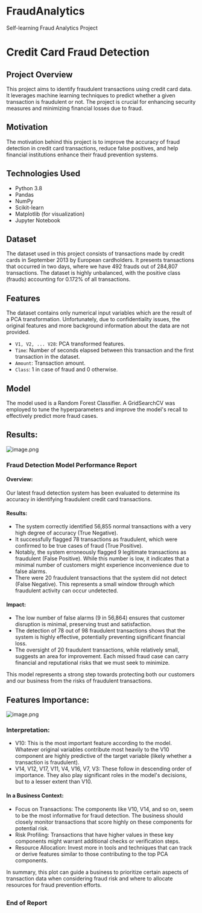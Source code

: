 # FraudAnalytics
Self-learning Fraud Analytics Project

# Credit Card Fraud Detection

## Project Overview
This project aims to identify fraudulent transactions using credit card data. It leverages machine learning techniques to predict whether a given transaction is fraudulent or not. The project is crucial for enhancing security measures and minimizing financial losses due to fraud.

## Motivation
The motivation behind this project is to improve the accuracy of fraud detection in credit card transactions, reduce false positives, and help financial institutions enhance their fraud prevention systems.

## Technologies Used
- Python 3.8
- Pandas
- NumPy
- Scikit-learn
- Matplotlib (for visualization)
- Jupyter Notebook

## Dataset
The dataset used in this project consists of transactions made by credit cards in September 2013 by European cardholders. It presents transactions that occurred in two days, where we have 492 frauds out of 284,807 transactions. The dataset is highly unbalanced, with the positive class (frauds) accounting for 0.172% of all transactions.

## Features
The dataset contains only numerical input variables which are the result of a PCA transformation. Unfortunately, due to confidentiality issues, the original features and more background information about the data are not provided.

- `V1, V2, ... V28`: PCA transformed features.
- `Time`: Number of seconds elapsed between this transaction and the first transaction in the dataset.
- `Amount`: Transaction amount.
- `Class`: 1 in case of fraud and 0 otherwise.

## Model
The model used is a Random Forest Classifier. A GridSearchCV was employed to tune the hyperparameters and improve the model's recall to effectively predict more fraud cases.

## Results:
![image.png](attachment:image.png)

### Fraud Detection Model Performance Report
#### Overview:
Our latest fraud detection system has been evaluated to determine its accuracy in identifying fraudulent credit card transactions.

#### Results:

- The system correctly identified 56,855 normal transactions with a very high degree of accuracy (True Negative).
- It successfully flagged 78 transactions as fraudulent, which were confirmed to be true cases of fraud (True Positive).
- Notably, the system erroneously flagged 9 legitimate transactions as fraudulent (False Positive). While this number is low, it indicates that a minimal number of customers might experience inconvenience due to false alarms.
- There were 20 fraudulent transactions that the system did not detect (False Negative). This represents a small window through which fraudulent activity can occur undetected.

#### Impact:

- The low number of false alarms (9 in 56,864) ensures that customer disruption is minimal, preserving trust and satisfaction.
- The detection of 78 out of 98 fraudulent transactions shows that the system is highly effective, potentially preventing significant financial loss.
- The oversight of 20 fraudulent transactions, while relatively small, suggests an area for improvement. Each missed fraud case can carry financial and reputational risks that we must seek to minimize.

This model represents a strong step towards protecting both our customers and our business from the risks of fraudulent transactions.

## Features Importance:
![image.png](attachment:image.png)

### Interpretation:
- V10: This is the most important feature according to the model. Whatever original variables contribute most heavily to the V10 component are highly predictive of the target variable (likely whether a transaction is fraudulent).
- V14, V12, V17, V11, V4, V16, V7, V3: These follow in descending order of importance. They also play significant roles in the model's decisions, but to a lesser extent than V10.

#### In a Business Context:
- Focus on Transactions: The components like V10, V14, and so on, seem to be the most informative for fraud detection. The business should closely monitor transactions that score highly on these components for potential risk.
- Risk Profiling: Transactions that have higher values in these key components might warrant additional checks or verification steps.
- Resource Allocation: Invest more in tools and techniques that can track or derive features similar to those contributing to the top PCA components.

In summary, this plot can guide a business to prioritize certain aspects of transaction data when considering fraud risk and where to allocate resources for fraud prevention efforts.




##
### End of Report 
##
